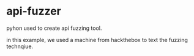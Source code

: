 # api-fuzzer

pyhon used to create api fuzzing tool.

in this example, we used a machine from hackthebox to text the fuzzing technqiue.
